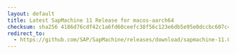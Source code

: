 ```yaml
---
layout: default
title: Latest SapMachine 11 Release for macos-aarch64
checksum: sha256 4186d76cdf42c1a6fd60ceefc38f56c123e6db5e95e0dccbc607c46cc9baaf4c
redirect_to:
  - https://github.com/SAP/SapMachine/releases/download/sapmachine-11.0.23/sapmachine-jre-11.0.23_macos-aarch64_bin.tar.gz
---
```

